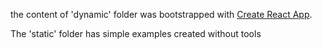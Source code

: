 the content of 'dynamic' folder was bootstrapped with [Create React App](https://github.com/facebookincubator/create-react-app).

The 'static' folder has simple examples created without tools
